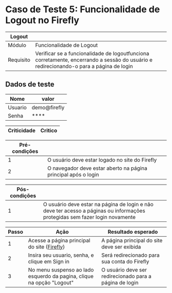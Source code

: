 # Caso de Teste 5: Funcionalidade de Logout no Firefly

| Logout |         |
| -------|---------|
| Módulo | Funcionalidade de Logout |
| Requisito | Verificar se a funcionalidade de logoutfunciona corretamente, encerrando a sessão do usuário e redirecionando-o para a página de login |

## Dados de teste

| Nome | valor |
| ---- | ----- |
| Usuario | demo@firefly |
| Senha | **** |

| Criticidade | Critico |
| ----------- | --------|

| Pré-condições |       |
| ------------- | ----- |
| 1 | O usuário deve estar logado no site do Firefly |
| 2 | O navegador deve estar aberto na página principal após o login |

| Pós-condições |       |
| ------------- | ----- |
| 1 | O usuário deve estar na página de login e não deve ter acesso a páginas ou informações protegidas sem fazer login novamente|

| Passo | Ação | Resultado esperado |
| ------| ---- | ------------------ |
| 1 | Acesse a página principal do site ([Firefly](https://www.firefly.com)) | A página principal do site deve ser exibida |
| 2 | Insira seu usuario, senha, e clique em Sign in | Será redirecionado para sua conta do Firefly |
| 3 | No menu suspenso ao lado esquerdo da pagina, clique na opção "Logout" | O usuário deve ser redirecionado para a página de login | 